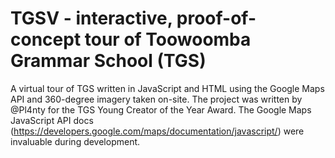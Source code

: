 # TGSV - interactive, proof-of-concept tour of Toowoomba Grammar School (TGS)
A virtual tour of TGS written in JavaScript and HTML using the Google Maps API and 360-degree imagery taken on-site.
The project was written by @Pl4nty for the TGS Young Creator of the Year Award.
The Google Maps JavaScript API docs (https://developers.google.com/maps/documentation/javascript/) were invaluable during development.
